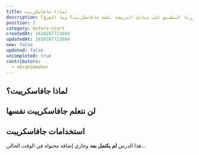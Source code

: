 ```yaml
---
title: لماذا جافاسكريبت
description: لماذا قررنا التطبيق على مبادئ البرمجة بلغة جافاسكريبت؟ وما الفرق؟
position: 2
category: before-start
createdAt: 1610287723684
updatedAt: 1610287723684
new: false
updated: false
uncompleted: true
contributors:
  - ebrahimmaher
---
```

## لماذا جافاسكريبت؟


## لن نتعلم جافاسكريبت نفسها


## استخدامات جافاسكريبت

<base-alert>

هذا الدرس **لم يكتمل بعد** وجاري إضافة محتواه في الوقت الحالي...

</base-alert>
